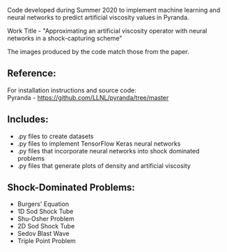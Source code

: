 Code developed during Summer 2020 to implement machine learning and neural networks to predict artificial viscosity values in Pyranda.

Work Title - "Approximating an artificial viscosity operator with neural networks in a shock-capturing scheme"

The images produced by the code match those from the paper.

## Reference:
For installation instructions and source code:<br />
Pyranda -  https://github.com/LLNL/pyranda/tree/master

## Includes:
+ .py files to create datasets
+ .py files to implement TensorFlow Keras neural networks<br />
+ .py files that incorporate neural networks into shock dominated problems<br />
+ .py files that generate plots of density and artificial viscosity<br />


## Shock-Dominated Problems:
- Burgers' Equation<br />
- 1D Sod Shock Tube<br />
- Shu-Osher Problem<br />
- 2D Sod Shock Tube<br />
- Sedov Blast Wave<br />
- Triple Point Problem
